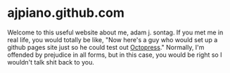 # ajpiano.github.com
Welcome to this useful website about me, adam j. sontag. If you met me in real
life, you would totally be like, "Now here's a guy who would set up a github
pages site just so he could test out [Octopress](http://octopress.org)."
Normally, I'm offended by prejudice in all forms, but in this case, you would
be right so I wouldn't talk shit back to you.
